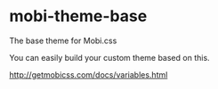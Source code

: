 # mobi-theme-base

The base theme for Mobi.css

You can easily build your custom theme based on this.

http://getmobicss.com/docs/variables.html

